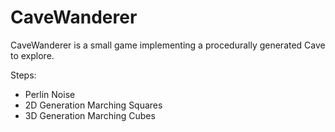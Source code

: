 ﻿# CaveWanderer

CaveWanderer is a small game implementing a procedurally generated Cave to explore.

Steps:
  - Perlin Noise
  - 2D Generation Marching Squares
  - 3D Generation Marching Cubes